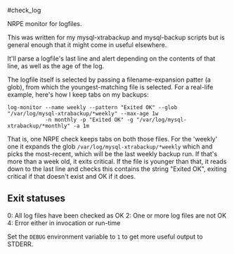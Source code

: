 #check_log

NRPE monitor for logfiles.

This was written for my mysql-xtrabackup and mysql-backup scripts but is general
enough that it might come in useful elsewhere.

It'll parse a logfile's last line and alert depending on the contents of that line,
as well as the age of the log.

The logfile itself is selected by passing a filename-expansion patter (a glob), from
which the youngest-matching file is selected. For a real-life example, here's how I 
keep tabs on my backups:

    log-monitor --name weekly --pattern "Exited OK" --glob "/var/log/mysql-xtrabackup/*weekly" --max-age 1w
                -n monthly -p "Exited OK" -g "/var/log/mysql-xtrabackup/*monthly" -a 1m

That is, one NRPE check keeps tabs on both those files. For the 'weekly' one it expands
the glob `/var/log/mysql-xtrabackup/*weekly` which and picks the most-recent, which will
be the last weekly backup run. If that's more than a week old, it exits critical. If the
file is younger than that, it reads down to the last line and checks this contains the
string "Exited OK", exiting critical if that doesn't exist and OK if it does.


## Exit statuses

0: All log files have been checked as OK
2: One or more log files are not OK
4: Error either in invocation or run-time

Set the `DEBUG` environment variable to `1` to get more useful output to STDERR.
